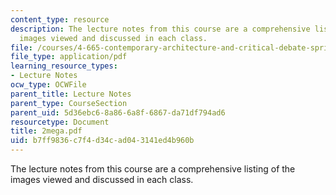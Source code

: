 ```yaml
---
content_type: resource
description: The lecture notes from this course are a comprehensive listing of the
  images viewed and discussed in each class.
file: /courses/4-665-contemporary-architecture-and-critical-debate-spring-2002/b7ff9836c7f4d34cad043141ed4b960b_2mega.pdf
file_type: application/pdf
learning_resource_types:
- Lecture Notes
ocw_type: OCWFile
parent_title: Lecture Notes
parent_type: CourseSection
parent_uid: 5d36ebc6-8a86-6a8f-6867-da71df794ad6
resourcetype: Document
title: 2mega.pdf
uid: b7ff9836-c7f4-d34c-ad04-3141ed4b960b
---
```

The lecture notes from this course are a comprehensive listing of the images viewed and discussed in each class.

